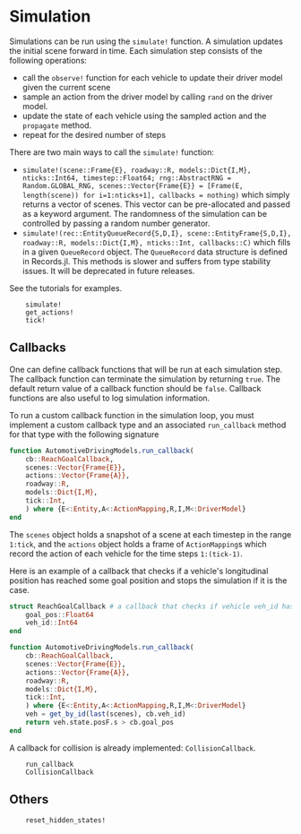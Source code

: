 # Simulation

Simulations can be run using the `simulate!` function. 
A simulation updates the initial scene forward in time. Each simulation step consists of the following operations:
- call the `observe!` function for each vehicle to update their driver model given the current scene 
- sample an action from the driver model by calling `rand` on the driver model.
- update the state of each vehicle using the sampled action and the `propagate` method.
- repeat for the desired number of steps

There are two main ways to call the `simulate!` function:
- `simulate!(scene::Frame{E}, roadway::R, models::Dict{I,M}, nticks::Int64, timestep::Float64; rng::AbstractRNG = Random.GLOBAL_RNG, scenes::Vector{Frame{E}} = [Frame(E, length(scene)) for i=1:nticks+1], callbacks = nothing)` which simply returns a vector of scenes. This vector can be pre-allocated and passed as a keyword argument. The randomness of the simulation can be controlled by passing a random number generator. 
-  `simulate!(rec::EntityQueueRecord{S,D,I}, scene::EntityFrame{S,D,I}, roadway::R, models::Dict{I,M}, nticks::Int, callbacks::C)` which fills in a given `QueueRecord` object. The `QueueRecord` data structure is defined in Records.jl. This methods is slower and suffers from type stability issues. It will be deprecated in future releases.

See the tutorials for examples.

```@docs 
    simulate!
    get_actions!
    tick!
```

## Callbacks 

One can define callback functions that will be run at each simulation step. The callback function can terminate the simulation by returning `true`. The default return value of a callback function should be `false`. Callback functions are also useful to log simulation information. 

To run a custom callback function in the simulation loop, you must implement a custom callback type and an associated `run_callback` method for that type with the following signature

```julia
function AutomotiveDrivingModels.run_callback(
    cb::ReachGoalCallback,
    scenes::Vector{Frame{E}},
    actions::Vector{Frame{A}},
    roadway::R,
    models::Dict{I,M},
    tick::Int,
    ) where {E<:Entity,A<:ActionMapping,R,I,M<:DriverModel}
end
```
The `scenes` object holds a snapshot of a scene at each timestep in the range `1:tick`, and the `actions` object holds a frame of `ActionMapping`s which record the action of each vehicle for the time steps `1:(tick-1)`.

Here is an example of a callback that checks if a vehicle's longitudinal position has reached some goal position and stops the simulation if it is the case.
```julia
struct ReachGoalCallback # a callback that checks if vehicle veh_id has reach a certain position 
    goal_pos::Float64
    veh_id::Int64
end 

function AutomotiveDrivingModels.run_callback(
    cb::ReachGoalCallback,
    scenes::Vector{Frame{E}},
    actions::Vector{Frame{A}},
    roadway::R,
    models::Dict{I,M},
    tick::Int,
    ) where {E<:Entity,A<:ActionMapping,R,I,M<:DriverModel}
    veh = get_by_id(last(scenes), cb.veh_id)
    return veh.state.posF.s > cb.goal_pos 
end
```

A callback for collision is already implemented: `CollisionCallback`.

```@docs
    run_callback
    CollisionCallback
```

## Others 

```@docs 
    reset_hidden_states!
```
